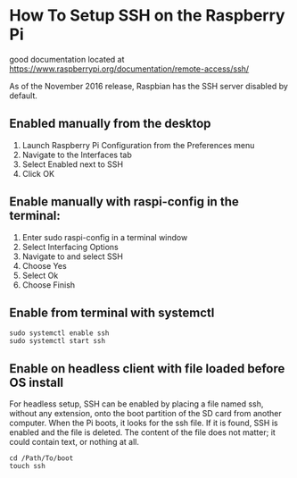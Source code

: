 # How To Setup SSH on the Raspberry Pi

good documentation located at https://www.raspberrypi.org/documentation/remote-access/ssh/

As of the November 2016 release, Raspbian has the SSH server disabled by default.

## Enabled manually from the desktop
1. Launch Raspberry Pi Configuration from the Preferences menu
1. Navigate to the Interfaces tab
1. Select Enabled next to SSH
1. Click OK


## Enable manually with raspi-config in the terminal:
1. Enter sudo raspi-config in a terminal window
1. Select Interfacing Options
1. Navigate to and select SSH
1. Choose Yes
1. Select Ok
1. Choose Finish


## Enable from terminal with systemctl

    sudo systemctl enable ssh
    sudo systemctl start ssh


## Enable on headless client with file loaded before OS install
For headless setup, SSH can be enabled by placing a file named ssh, without any extension, onto the boot partition of the SD card from another computer. When the Pi boots, it looks for the ssh file. If it is found, SSH is enabled and the file is deleted. The content of the file does not matter; it could contain text, or nothing at all.

    cd /Path/To/boot
    touch ssh
